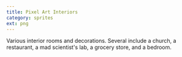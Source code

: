 ```yaml
---
title: Pixel Art Interiors
category: sprites
ext: png
---
```

Various interior rooms and decorations. Several include a church, a restaurant, a mad scientist's lab, a grocery store, and a bedroom.